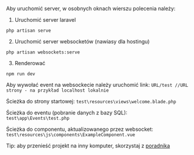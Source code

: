 Aby uruchomić server, w osobnych oknach wierszu polecenia należy:
1. Uruchomić server laravel
```
php artisan serve
```
2. Uruchomić server websocketów (nawiasy dla hostingu)
```
php artisan websockets:serve
```
3. Renderować
```
npm run dev
```


Aby wywołać event na websockecie należy uruchomić link:
``` URL/test //URL strony - na przykład localhost lokalnie ```  

Ścieżka do strony startowej:
``` test\resources\views\welcome.blade.php ```

Ścieżka do eventu (pobranie danych z bazy SQL):
``` test\app\Events\test.php ``` 

Ścieżka do componentu, aktualizowanego przez websocket:
```test\resources\js\components\ExampleComponent.vue ```

Tip:
aby przenieść projekt na inny komputer, skorzystaj z [poradnika](https://stackoverflow.com/questions/32697861/moving-laravel-project-between-computers)
